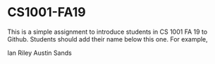 # CS1001-FA19
This is a simple assignment to introduce students in CS 1001 FA 19 to Github.
Students should add their name below this one. For example,

Ian Riley
Austin Sands
